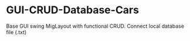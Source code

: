 # GUI-CRUD-Database-Cars
Base GUI swing MigLayout with functional CRUD. Connect local database file (.txt)
